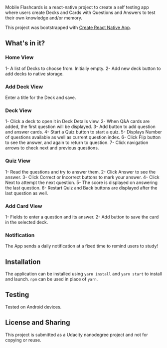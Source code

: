 Mobile Flashcards is a react-native project to create a self testing app where users create Decks and Cards with Questions and Answers to test their own knowledge and/or memory.

This project was bootstrapped with [Create React Native App](https://github.com/react-community/create-react-native-app).

## What's in it?

### Home View

1- A list of Decks to choose from. Initially empty.
2- Add new deck button to add decks to native storage.

### Add Deck View

Enter a title for the Deck and save.

### Deck View

1- Click a deck to open it in Deck Details view.
2- When Q&A cards are added, the first question will be displayed.
3- Add button to add question and answer cards.
4- Start a Quiz button to start a quiz.
5- Displays Number of questions available as well as current question index.
6- Click Flip button to see the answer, and again to return to question.
7- Click navigation arrows to check next and previous questions.

### Quiz View

1- Read the questions and try to answer them.
2- Click Answer to see the answer.
3- Click Correct or Incorrect buttons to mark your answer.
4- Click Next to attempt the next question.
5- The score is displayed on answering the last question.
6- Restart Quiz and Back buttons are displayed after the last question as well.

### Add Card View

1- Fields to enter a question and its answer.
2- Add button to save the card in the selected deck.

### Notification

The App sends a daily notification at a fixed time to remind users to study!

## Installation

The application can be installed using `yarn install` and `yarn start` to install and launch. 
`npm` can be used in place of `yarn`.


## Testing

Tested on Android devices.


## License and Sharing 

This project is submitted as a Udacity nanodegree project and not for copying or reuse.
